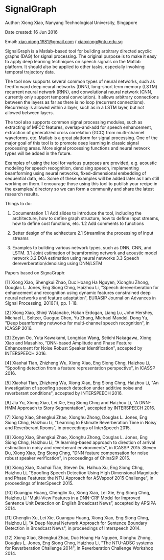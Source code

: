 # SignalGraph

Author: Xiong Xiao, Nanyang Technological University, Singapore

Date created: 16 Jun 2016

Email: xiao.xiong.1981@gmail.com / xiaoxiong@ntu.edu.sg

SignalGraph is a Matlab-based tool for building arbitrary directed acyclic graphs (DAG) for signal processing. The original purpose is to make it easy to apply deep learning techniques on speech signals on the Matlab platform. It should also be applied to other tasks, especially involving temporal trajectory data. 

The tool now supports several common types of neural networks, such as feedforward deep neural networks (DNN), long-short term memory (LSTM) recurrent neural network (RNN), and convolutional neural network (CNN, currently only support temporal convolution). It allows arbitrary connections between the layers as far as there is no loop (recurrent connections). Recurrency is allowed within a layer, such as in a LSTM layer, but not allowed between layers. 

The tool also supports common signal processing modules, such as extracting of MFCC features, overlap-and-add for speech enhancement, extraction of generalized cross correlation (GCC) from multi-channel waveforms, etc. Matlab is a great platform for signal processing. One of the major goal of this tool is to promote deep learning in classic signal processing areas. More signal processing functions and neural network types will be added in the future. 

Examples of using the tool for various purposes are provided, e.g. acoustic modeling for speech recognition, denoising speech, implementing beamforming using neural networks, fixed-dimensional embedding of sequential data, etc. Some of these examples will be added later as I am still working on them. I encourage those using this tool to publish your recipe in the examples/ directory so we can form a community and share the latest research results. 

Things to do:

1. Documentation
1.1 Add slides to introduce the tool, including the architecture, how to define graph structure, how to define input streams, how to define cost functions, etc. 
1.2 Add comments to functions

2. Better design of the achitecture
2.1 Streamline the processing of input streams

3. Examples to building various network types, such as DNN, CNN, and LSTM. 
3.1 Joint estimation of beamforming network and acoustic model network
3.2 DOA estimation using neural networks
3.3 Speech dereverberation/denoising using DNN/LSTM

Papers based on SignaGraph:

[1] Xiong Xiao, Shengkui Zhao, Duc Hoang Ha Nguyen, Xionghu Zhong, Douglas L. Jones, Eng Siong Chng, Haizhou Li, "Speech dereverberation for enhancement and recognition using dynamic features constrained deep neural networks and feature adaptation", EURASIP Journal on Advances in Signal Processing, 2016(1), pp. 1-18. 

[2] Xiong Xiao, Shinji Watanabe, Hakan Erdogan, Liang Lu, John Hershey, Michael L. Seltzer, Guoguo Chen, Yu Zhang, Michael Mandel, Dong Yu, "Deep beamforming networks for multi-channel speech recognition", in ICASSP 2016.

[3] Zeyan Oo, Yuta Kawakami, Longbiao Wang, Seiichi Nakagawa, Xiong Xiao and Masahiro, "DNN-based Amplitude and Phase Feature Enhancement for Noise Robust Speaker Identification", accepted by INTERSPEECH 2016. 

[4] Xiaohai Tian, Zhizheng Wu, Xiong Xiao, Eng Siong Chng, Haizhou Li, "Spoofing detection from a feature representation perspective", in ICASSP 2016.

[5] Xiaohai Tian, Zhizheng Wu, Xiong Xiao, Eng Siong Chng, Haizhou Li, "An investigation of spoofing speech detection under additive noise and reverberant conditions", accepted by INTERSPEECH 2016. 

[6] Jia Yu, Xiong Xiao, Lei Xie, Eng Siong Chng and Haizhou Li, "A DNN-HMM Approach to Story Segmentation", accepted by INTERSPEECH 2016. 

[7] Xiong Xiao, Shengkui Zhao, Xionghu Zhong, Douglas L. Jones, Eng Siong Chng, Haizhou Li, "Learning to Estimate Reverberation Time in Noisy and Reverberant Rooms", in proceedings of InterSpeech 2015.

[8] Xiong Xiao, Shengkui Zhao, Xionghu Zhong, Douglas L. Jones, Eng Siong Chng, Haizhou Li, "A learning-based approach to direction of arrival estimation in noisy and reverberant environments", in ICASSP 2015.
Steven Du, Xiong Xiao, Eng Siong Chng, "DNN feature compensation for noise robust speaker verification", in proceedings of ChinaSIP 2015. 

[9] Xiong Xiao, Xiaohai Tian, Steven Du, Haihua Xu, Eng Siong Chng, Haizhou Li, "Spoofing Speech Detection Using High Dimensional Magnitude and Phase Features: the NTU Approach for ASVspoof 2015 Challenge", in proceedings of InterSpeech 2015. 

[10] Guangpu Huang, Chenglin Xu, Xiong Xiao, Lei Xie, Eng Siong Chng, Haizhou Li "Multi-View Features in a DNN-CRF Model for Improved Sentence Unit Detection on English Broadcast News”, accepted by APSIPA 2014.

[11] Chenglin Xu, Lei Xie, Guangpu Huang, Xiong Xiao, Eng Siong Chng, Haizhou Li, "A Deep Neural Network Approach for Sentence Boundary Detection in Broadcast News", in proceedings of Interspeech 2014.

[12] Xiong Xiao, Shengkui Zhao, Duc Hoang Ha Nguyen, Xionghu Zhong, Douglas L. Jones, Eng Siong Chng, Haizhou Li, "The NTU-ADSC systems for Reverberation Challenge 2014", in Reverberation Challenge Workshop 2014.
